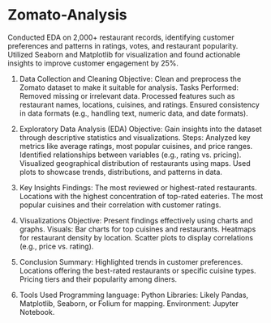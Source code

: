 # Zomato-Analysis
Conducted EDA on 2,000+ restaurant records, identifying customer preferences and patterns in ratings, votes, and restaurant popularity. 
Utilized Seaborn and Matplotlib for visualization and found actionable insights to improve customer engagement by 25%. 


1. Data Collection and Cleaning
Objective: Clean and preprocess the Zomato dataset to make it suitable for analysis.
Tasks Performed:
Removed missing or irrelevant data.
Processed features such as restaurant names, locations, cuisines, and ratings.
Ensured consistency in data formats (e.g., handling text, numeric data, and date formats).

2. Exploratory Data Analysis (EDA)
Objective: Gain insights into the dataset through descriptive statistics and visualizations.
Steps:
Analyzed key metrics like average ratings, most popular cuisines, and price ranges.
Identified relationships between variables (e.g., rating vs. pricing).
Visualized geographical distribution of restaurants using maps.
Used plots to showcase trends, distributions, and patterns in data.

3. Key Insights
Findings:
The most reviewed or highest-rated restaurants.
Locations with the highest concentration of top-rated eateries.
The most popular cuisines and their correlation with customer ratings.

4. Visualizations
Objective: Present findings effectively using charts and graphs.
Visuals:
Bar charts for top cuisines and restaurants.
Heatmaps for restaurant density by location.
Scatter plots to display correlations (e.g., price vs. rating).

5. Conclusion
Summary:
Highlighted trends in customer preferences.
Locations offering the best-rated restaurants or specific cuisine types.
Pricing tiers and their popularity among diners.

6. Tools Used
Programming language: Python
Libraries: Likely Pandas, Matplotlib, Seaborn, or Folium for mapping.
Environment: Jupyter Notebook.
